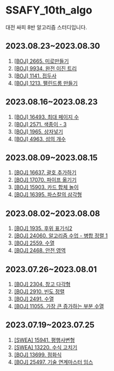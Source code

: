 # SSAFY_10th_algo
대전 싸피 8반 알고리즘 스터디입니다.

## 2023.08.23~2023.08.30
1. [[BOJ] 2665. 미로만들기](https://www.acmicpc.net/problem/2665)
2. [[BOJ] 9934. 완전 이진 트리](https://www.acmicpc.net/problem/9934)
3. [[BOJ] 1141. 접두사](https://www.acmicpc.net/problem/1141)
4. [[BOJ] 1213. 팰린드롬 만들기](https://www.acmicpc.net/problem/1213)

## 2023.08.16~2023.08.23
1. [[BOJ] 16493. 최대 페이지 수](https://www.acmicpc.net/problem/16493)
2. [[BOJ] 2571. 색종이 - 3](https://www.acmicpc.net/problem/2571)
3. [[BOJ] 1965. 상자넣기](https://www.acmicpc.net/problem/1965)
4. [[BOJ] 4963. 섬의 개수](https://www.acmicpc.net/problem/4963)

## 2023.08.09~2023.08.15
1. [[BOJ] 16637. 괄호 추가하기](https://www.acmicpc.net/problem/16637)
2. [[BOJ] 17070. 파이프 옮기기](https://www.acmicpc.net/problem/17070)
3. [[BOJ] 15903. 카드 합체 놀이](https://www.acmicpc.net/problem/15903)
4. [[BOJ] 16395. 파스칼의 삼각형](https://www.acmicpc.net/problem/16395)

## 2023.08.02~2023.08.08
1. [[BOJ] 1935. 후위 표기식2](https://www.acmicpc.net/problem/1935)
2. [[BOJ] 24060. 알고리즘 수업 - 병합 정렬 1](https://www.acmicpc.net/problem/24060)
3. [[BOJ] 2559. 수열](https://www.acmicpc.net/problem/2559)
4. [[BOJ] 2468. 안전 영역](https://www.acmicpc.net/problem/2468)

## 2023.07.26~2023.08.01
1. [[BOJ] 2304. 창고 다각형](https://www.acmicpc.net/problem/2304)
2. [[BOJ] 2910. 빈도 정렬](https://www.acmicpc.net/problem/2910)
3. [[BOJ] 2491. 수열](https://www.acmicpc.net/problem/2491)
4. [[BOJ] 11055. 가장 큰 증가하는 부분 수열](https://www.acmicpc.net/problem/11055)

## 2023.07.19~2023.07.25
1. [[SWEA] 15941. 평행사변형](https://swexpertacademy.com/main/code/problem/problemDetail.do?contestProbId=AYVgOZEKOpcDFAQK)
2. [[SWEA] 13220. 수식 고치기](https://swexpertacademy.com/main/code/problem/problemDetail.do?contestProbId=AXzjz2V6-Q8DFASs)
3. [[BOJ] 13699. 점화식](https://www.acmicpc.net/problem/13699)
4. [[BOJ] 25497. 기술 연계마스터 임스](https://www.acmicpc.net/problem/25497)
